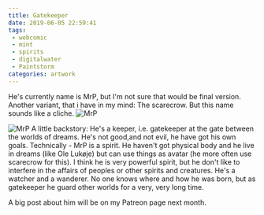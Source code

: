 ```yaml
---
title: Gatekeeper
date: 2019-06-05 22:59:41
tags:
 - webcomic
 - mint
 - spirits
 - digitalwater
 - Paintstorm
categories: artwork
---
```

He's currently name is MrP, but I'm not sure that would be final version. Another variant, that i have in my mind: The scarecrow. But this name sounds like a cliche.
![MrP](https://mir-cdn.behance.net/v1/rendition/project_modules/1400_opt_1/4f546a81205353.5cf81f0b43bc4.png)
<!-- more -->
![MrP](https://mir-cdn.behance.net/v1/rendition/project_modules/2800_opt_1/0e143b81205353.5cf81f0b43fc5.png)
A little backstory:
He's a keeper, i.e. gatekeeper at the gate between the worlds of dreams. He's not good,and not evil, he have got his own goals. 
Technically - MrP is a spirit. He haven't got physical body and he live in dreams (like Ole Lukøje) but can use things as avatar (he more often use scarecrow for this). I think he is very powerful spirit, but he don't like to interfere in the affairs of peoples or other spirits and creatures. He's a watcher and a wanderer. No one knows where and how he was born, but as gatekeeper he guard other worlds for a very, very long time.

A big post about him will be on my Patreon page next month.
